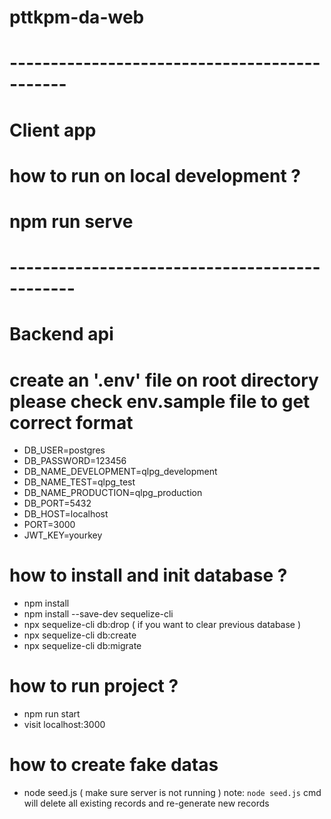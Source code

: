 # pttkpm-da-web
# ---------------------------------------------
# Client app

# how to run on local development ?

# npm run serve

# ----------------------------------------------
# Backend api
# create an '.env' file on root directory please check env.sample file to get correct format
- DB_USER=postgres
- DB_PASSWORD=123456
- DB_NAME_DEVELOPMENT=qlpg_development
- DB_NAME_TEST=qlpg_test
- DB_NAME_PRODUCTION=qlpg_production
- DB_PORT=5432
- DB_HOST=localhost
- PORT=3000
- JWT_KEY=yourkey

# how to install and init database ?

- npm install
- npm install --save-dev sequelize-cli
- npx sequelize-cli db:drop ( if you want to clear previous database )
- npx sequelize-cli db:create
- npx sequelize-cli db:migrate

# how to run project ?

- npm run start
- visit localhost:3000

# how to create fake datas

- node seed.js ( make sure server is not running )
note: `node seed.js` cmd will delete all existing records and re-generate new records
